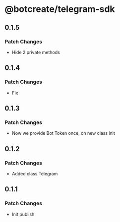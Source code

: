 # @botcreate/telegram-sdk

## 0.1.5

### Patch Changes

- Hide 2 private methods

## 0.1.4

### Patch Changes

- Fix

## 0.1.3

### Patch Changes

- Now we provide Bot Token once, on new class init

## 0.1.2

### Patch Changes

- Added class Telegram

## 0.1.1

### Patch Changes

- Init publish
